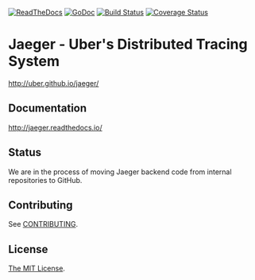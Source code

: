 [![ReadTheDocs][doc-img]][doc] [![GoDoc][godoc-img]][godoc] [![Build Status][ci-img]][ci] [![Coverage Status][cov-img]][cov]

# Jaeger - Uber's Distributed Tracing System

http://uber.github.io/jaeger/

## Documentation

http://jaeger.readthedocs.io/

## Status

We are in the process of moving Jaeger backend code from internal repositories to GitHub.

## Contributing

See [CONTRIBUTING](./CONTRIBUTING.md).

## License

[The MIT License](./LICENSE).

[doc-img]: https://readthedocs.org/projects/jaeger/badge/?version=latest
[doc]: http://jaeger.readthedocs.org/en/latest/
[godoc-img]: https://godoc.org/github.com/uber/jaeger?status.svg
[godoc]: https://godoc.org/github.com/uber/jaeger
[ci-img]: https://travis-ci.org/uber/jaeger.svg?branch=master
[ci]: https://travis-ci.org/uber/jaeger
[cov-img]: https://coveralls.io/repos/uber/jaeger/badge.svg?branch=master
[cov]: https://coveralls.io/github/uber/jaeger?branch=master
[//]: # (md-to-godoc-ignore)

